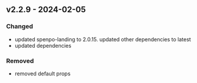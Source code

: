 ## v2.2.9 - 2024-02-05

### Changed

- updated spenpo-landing to 2.0.15. updated other dependencies to latest
- updated dependencies

### Removed

- removed default props
